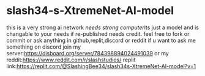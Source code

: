 # slash34-s-XtremeNet-AI-model
this is a very strong ai network *needs strong computer*its just  a model and is changable to your needs if re-published needs credit.
feel free to fork or commit or ask anything in github,replit,discord or reddit if u want to ask me something on discord join my server:https://disboard.org/server/784398894024491039
or my reddit:https://www.reddit.com/r/slashstudios/
replit link:https://replit.com/@SlashingBee34/slash34s-XtremeNet-AI-model?v=1
